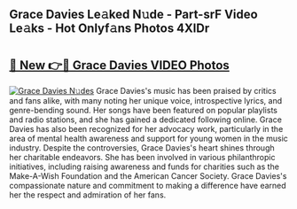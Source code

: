 ## Grace Davies Le𝚊ked N𝚞de - Part-srF Video Le𝚊ks - Hot Onlyf𝚊ns Photos 4XlDr

# <h2><a href="http://ab38270.deff.icu/?id=Grace+Davies">🔗 New 👉🔴 Grace Davies VIDEO Photos</a></h2>

[![Grace Davies N𝚞des](https://i.imgur.com/rIISA9y.gif)](http://ab38270.deff.icu/?id=Grace+Davies)
Grace Davies's music has been praised by critics and fans alike, with many noting her unique voice, introspective lyrics, and genre-bending sound. Her songs have been featured on popular playlists and radio stations, and she has gained a dedicated following online. Grace Davies has also been recognized for her advocacy work, particularly in the area of mental health awareness and support for young women in the music industry. Despite the controversies, Grace Davies's heart shines through her charitable endeavors. She has been involved in various philanthropic initiatives, including raising awareness and funds for charities such as the Make-A-Wish Foundation and the American Cancer Society. Grace Davies's compassionate nature and commitment to making a difference have earned her the respect and admiration of her fans.
